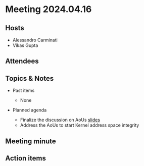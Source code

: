 # Meeting 2024.04.16

## Hosts
* Alessandro Carminati
* Vikas Gupta

## Attendees

## Topics & Notes

* Past items
    * None

* Planned agenda
    * Finalize the discussion on AoUs [slides](resources/20240416-LFSCS-Meeting.pdf)
    * Address the AoUs to start Kernel address space integrity

## Meeting minute

## Action items
